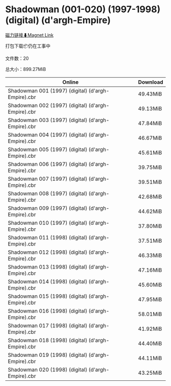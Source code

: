 # Shadowman (001-020) (1997-1998) (digital) (d'argh-Empire)

[磁力链接⬇Magnet Link](magnet:?xt=urn:btih:8895e9ee9c0a6e441b9147770e82369b89b8bd21&dn=Shadowman%20%28001-020%29%20%281997-1998%29%20%28digital%29%20%28d%27argh-Empire%29)

打包下载📦仍在工事中

文件数：20

总大小：899.27MiB

Online | Download
--- | ---
Shadowman 001 (1997) (digital) (d'argh-Empire).cbr | 49.43MiB
Shadowman 002 (1997) (digital) (d'argh-Empire).cbr | 49.13MiB
Shadowman 003 (1997) (digital) (d'argh-Empire).cbr | 47.84MiB
Shadowman 004 (1997) (digital) (d'argh-Empire).cbr | 46.67MiB
Shadowman 005 (1997) (digital) (d'argh-Empire).cbr | 45.61MiB
Shadowman 006 (1997) (digital) (d'argh-Empire).cbr | 39.75MiB
Shadowman 007 (1997) (digital) (d'argh-Empire).cbr | 39.51MiB
Shadowman 008 (1997) (digital) (d'argh-Empire).cbr | 42.68MiB
Shadowman 009 (1997) (digital) (d'argh-Empire).cbr | 44.62MiB
Shadowman 010 (1997) (digital) (d'argh-Empire).cbr | 37.80MiB
Shadowman 011 (1998) (digital) (d'argh-Empire).cbr | 37.51MiB
Shadowman 012 (1998) (digital) (d'argh-Empire).cbr | 46.33MiB
Shadowman 013 (1998) (digital) (d'argh-Empire).cbr | 47.16MiB
Shadowman 014 (1998) (digital) (d'argh-Empire).cbr | 45.60MiB
Shadowman 015 (1998) (digital) (d'argh-Empire).cbr | 47.95MiB
Shadowman 016 (1998) (digital) (d'argh-Empire).cbr | 58.01MiB
Shadowman 017 (1998) (digital) (d'argh-Empire).cbr | 41.92MiB
Shadowman 018 (1998) (digital) (d'argh-Empire).cbr | 44.40MiB
Shadowman 019 (1998) (digital) (d'argh-Empire).cbr | 44.11MiB
Shadowman 020 (1998) (digital) (d'argh-Empire).cbr | 43.25MiB